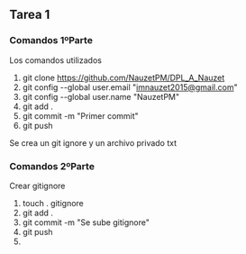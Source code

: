 ## Tarea 1
### Comandos 1ºParte
Los comandos utilizados
1. git clone https://github.com/NauzetPM/DPL_A_Nauzet
2. git config --global user.email "imnauzet2015@gmail.com"
3. git config --global user.name "NauzetPM"
4. git add .
5. git commit -m "Primer commit"
6. git push

Se crea un git ignore y un archivo privado txt

### Comandos 2ºParte
Crear gitignore
1. touch . gitignore
2. git add .
3. git commit -m "Se sube gitignore"
4. git push
5. 